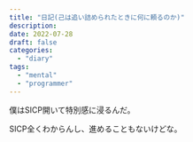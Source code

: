 ```yaml
---
title: "日記(己は追い詰められたときに何に頼るのか)"
description:
date: 2022-07-28
draft: false
categories:
  - "diary"
tags:
  - "mental"
  - "programmer"
---
```


僕はSICP開いて特別感に浸るんだ。

SICP全くわからんし、進めることもないけどな。
